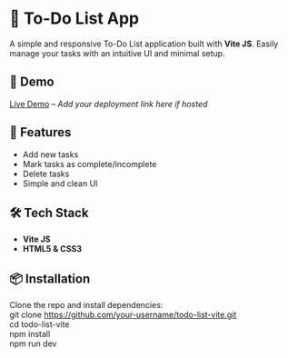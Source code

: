 # 📝 To-Do List App

A simple and responsive To-Do List application built with **Vite JS**. Easily manage your tasks with an intuitive UI and minimal setup.

## 🚀 Demo

[Live Demo](#) – *Add your deployment link here if hosted*

## 📌 Features

- Add new tasks
- Mark tasks as complete/incomplete
- Delete tasks
- Simple and clean UI

## 🛠️ Tech Stack

- **Vite JS**
- **HTML5 & CSS3**

## 📦 Installation

Clone the repo and install dependencies:  
git clone https://github.com/your-username/todo-list-vite.git  
cd todo-list-vite  
npm install  
npm run dev  

